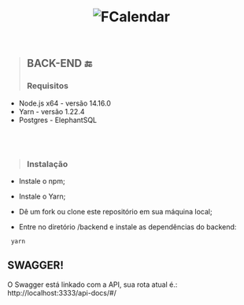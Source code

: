 <h1 align="center">
    <img alt="FCalendar" src="https://i.postimg.cc/HnCSzQsK/fcalendar-banner-instalacao.png" />
</h1>

<br>

> ## BACK-END 🔚
> ### Requisitos


+ Node.js x64 - versão 14.16.0
+ Yarn - versão 1.22.4
+ Postgres - ElephantSQL

<br>
<br>


> ### Instalação

+ Instale o npm;

+ Instale o Yarn;

+ Dê um fork ou clone este repositório em sua máquina local;

+ Entre no diretório /backend e instale as dependências do backend:

```npm
 yarn
```

## SWAGGER!
O Swagger está linkado com a API, sua rota atual é.: http://localhost:3333/api-docs/#/


<br>
<br>
